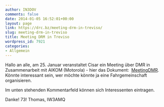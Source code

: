 ```yaml
---
author: IN3DOV
comments: false
date: 2014-01-05 16:52:01+00:00
layout: page
link: https://drc.bz/meeting-drm-in-treviso/
slug: meeting-drm-in-treviso
title: Meeting DRM in Treviso
wordpress_id: 7921
categories:
- Allgemein
---
```


Hallo an alle,
am 25. Januar veranstaltet Cisar ein Meeting über DMR in Zusammenarbeit mit AIKOM (Motorola) - hier das Dokument:  [MeetingDMR](https://drc.bz/wp-content/uploads/2014/01/MeetingDMR.pdf). Könnte interessant sein, wer möchte könnte ja eine Fahrgemeinschaft organisieren.

Im unten stehenden Kommentarfeld können sich Interessenten eintragen.

Danke!
73! Thomas, IW3AMQ
